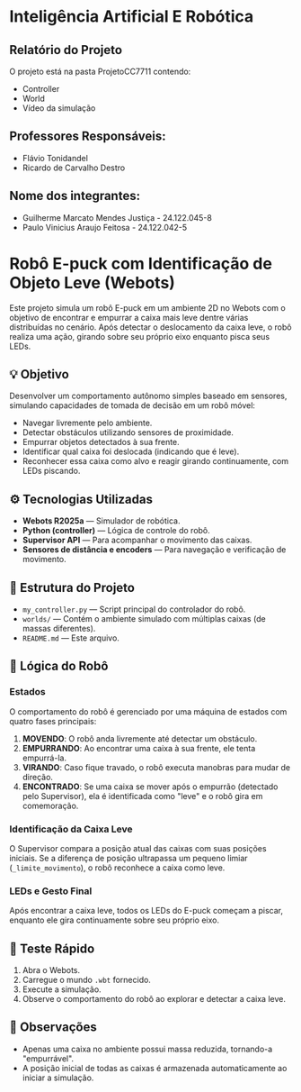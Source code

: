 # Inteligência Artificial E Robótica
## Relatório do Projeto
O projeto está na pasta ProjetoCC7711 contendo:
 * Controller
 * World
 * Vídeo da simulação

## Professores Responsáveis:
 * Flávio Tonidandel
 * Ricardo de Carvalho Destro
   
## Nome dos integrantes:
 * Guilherme Marcato Mendes Justiça - 24.122.045-8
 * Paulo Vinicius Araujo Feitosa - 24.122.042-5


# Robô E-puck com Identificação de Objeto Leve (Webots)

Este projeto simula um robô E-puck em um ambiente 2D no Webots com o objetivo de encontrar e empurrar a caixa mais leve dentre várias distribuídas no cenário. Após detectar o deslocamento da caixa leve, o robô realiza uma ação, girando sobre seu próprio eixo enquanto pisca seus LEDs.

## 💡 Objetivo

Desenvolver um comportamento autônomo simples baseado em sensores, simulando capacidades de tomada de decisão em um robô móvel:

- Navegar livremente pelo ambiente.
- Detectar obstáculos utilizando sensores de proximidade.
- Empurrar objetos detectados à sua frente.
- Identificar qual caixa foi deslocada (indicando que é leve).
- Reconhecer essa caixa como alvo e reagir girando continuamente, com LEDs piscando.

## ⚙️ Tecnologias Utilizadas

- **Webots R2025a** — Simulador de robótica.
- **Python (controller)** — Lógica de controle do robô.
- **Supervisor API** — Para acompanhar o movimento das caixas.
- **Sensores de distância e encoders** — Para navegação e verificação de movimento.

## 📁 Estrutura do Projeto

- `my_controller.py` — Script principal do controlador do robô.
- `worlds/` — Contém o ambiente simulado com múltiplas caixas (de massas diferentes).
- `README.md` — Este arquivo.

## 🤖 Lógica do Robô

### Estados

O comportamento do robô é gerenciado por uma máquina de estados com quatro fases principais:

1. **MOVENDO**: O robô anda livremente até detectar um obstáculo.
2. **EMPURRANDO**: Ao encontrar uma caixa à sua frente, ele tenta empurrá-la.
3. **VIRANDO**: Caso fique travado, o robô executa manobras para mudar de direção.
4. **ENCONTRADO**: Se uma caixa se mover após o empurrão (detectado pelo Supervisor), ela é identificada como "leve" e o robô gira em comemoração.

### Identificação da Caixa Leve

O Supervisor compara a posição atual das caixas com suas posições iniciais. Se a diferença de posição ultrapassa um pequeno limiar (`_limite_movimento`), o robô reconhece a caixa como leve.

### LEDs e Gesto Final

Após encontrar a caixa leve, todos os LEDs do E-puck começam a piscar, enquanto ele gira continuamente sobre seu próprio eixo.

## 🧪 Teste Rápido

1. Abra o Webots.
2. Carregue o mundo `.wbt` fornecido.
3. Execute a simulação.
4. Observe o comportamento do robô ao explorar e detectar a caixa leve.

## 📌 Observações

- Apenas uma caixa no ambiente possui massa reduzida, tornando-a "empurrável".
- A posição inicial de todas as caixas é armazenada automaticamente ao iniciar a simulação.

